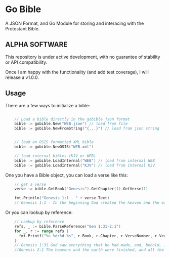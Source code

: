 # Go Bible

A JSON Format, and Go Module for storing and interacing with the Protestant Bible.

## ALPHA SOFTWARE

This repository is under active development, with no guarantee of stability or API compatibility.

Once I am happy with the functionality (and add test coverage), I will release a v1.0.0.

## Usage

There are a few ways to initialize a bible:

```go

    // Load a bible directly in the gobible json format
    bible := gobible.New("WEB.json") // load from file
    bible := gobible.NewFromString("{...}") // load from json string


    // load an OSIS formatted XML bible
    bible := gobible.NewOSIS("WEB.xml")

    // load internal bibles (KJV or WEB)
    bible := gobible.LoadInternal("WEB") // load from internal WEB
    bible := gobible.LoadInternal("KJV") // load from internal KJV

```

One you have a Bible object, you can load a verse like this:

```go
    // get a verse
    verse := bible.GetBook("Genesis").GetChapter(1).GetVerse(1)

    fmt.Println("Genesis 1:1 - " + verse.Text)
    // Genesis 1:1 - In the beginning God created the heaven and the earth.

```

Or you can lookup by reference:

```go
    // Lookup by reference
    refs, _ := bible.ParseReference("Gen 1:31-2:1")
    for _, r := range refs {
      fmt.Printf("%s %d:%d %s", r.Book, r.Chapter, r.VerseNumber, r.Verse.Text)
    }
    // Genesis 1:31 God saw everything that he had made, and, behold, it was very good. There was evening and there was morning, the sixth day.
    //Genesis 2:1 The heavens and the earth were finished, and all the host of them.

```